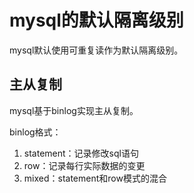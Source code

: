 # mysql的默认隔离级别

mysql默认使用可重复读作为默认隔离级别。

## 主从复制

mysql基于binlog实现主从复制。

binlog格式：
1. statement：记录修改sql语句
2. row：记录每行实际数据的变更
3. mixed：statement和row模式的混合